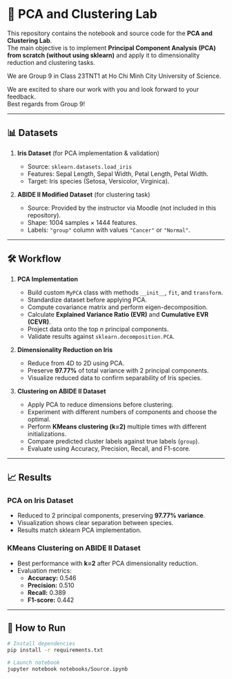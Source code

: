 # 🌸 PCA and Clustering Lab

This repository contains the notebook and source code for the **PCA and Clustering Lab**.  
The main objective is to implement **Principal Component Analysis (PCA) from scratch (without using sklearn)** and apply it to dimensionality reduction and clustering tasks.

We are Group 9 in Class 23TNT1 at Ho Chi Minh City University of Science.

We are excited to share our work with you and look forward to your feedback.  
Best regards from Group 9!

---

## 📊 Datasets
1. **Iris Dataset** (for PCA implementation & validation)  
   - Source: `sklearn.datasets.load_iris`  
   - Features: Sepal Length, Sepal Width, Petal Length, Petal Width.  
   - Target: Iris species (Setosa, Versicolor, Virginica).  

2. **ABIDE II Modified Dataset** (for clustering task)  
   - Source: Provided by the instructor via Moodle (not included in this repository).  
   - Shape: 1004 samples × 1444 features.  
   - Labels: `"group"` column with values `"Cancer"` or `"Normal"`.  

---

## 🛠 Workflow  

1. **PCA Implementation**  
   - Build custom `MyPCA` class with methods `__init__`, `fit`, and `transform`.  
   - Standardize dataset before applying PCA.  
   - Compute covariance matrix and perform eigen-decomposition.  
   - Calculate **Explained Variance Ratio (EVR)** and **Cumulative EVR (CEVR)**.  
   - Project data onto the top *n* principal components.  
   - Validate results against `sklearn.decomposition.PCA`.  

2. **Dimensionality Reduction on Iris**  
   - Reduce from 4D to 2D using PCA.  
   - Preserve **97.77%** of total variance with 2 principal components.  
   - Visualize reduced data to confirm separability of Iris species.  

3. **Clustering on ABIDE II Dataset**  
   - Apply PCA to reduce dimensions before clustering.  
   - Experiment with different numbers of components and choose the optimal.  
   - Perform **KMeans clustering (k=2)** multiple times with different initializations.  
   - Compare predicted cluster labels against true labels (`group`).  
   - Evaluate using Accuracy, Precision, Recall, and F1-score.  

---

## 📈 Results

### PCA on Iris Dataset
- Reduced to 2 principal components, preserving **97.77% variance**.  
- Visualization shows clear separation between species.  
- Results match sklearn PCA implementation.  

### KMeans Clustering on ABIDE II Dataset
- Best performance with **k=2** after PCA dimensionality reduction.  
- Evaluation metrics:  
  - **Accuracy:** 0.546  
  - **Precision:** 0.510  
  - **Recall:** 0.389  
  - **F1-score:** 0.442  

---

## 🚀 How to Run
```bash
# Install dependencies
pip install -r requirements.txt

# Launch notebook
jupyter notebook notebooks/Source.ipynb
